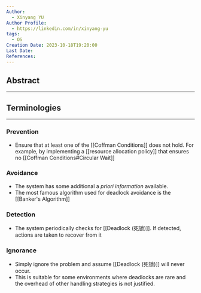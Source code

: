```yaml
---
Author:
  - Xinyang YU
Author Profile:
  - https://linkedin.com/in/xinyang-yu
tags:
  - OS
Creation Date: 2023-10-18T19:20:00
Last Date: 
References:
---
```

## Abstract
---



## Terminologies
---
### Prevention
- Ensure that at least one of the [[Coffman Conditions]] does not hold. For example, by implementing a [[resource allocation policy]] that ensures no [[Coffman Conditions#Circular Wait]]
### Avoidance 
- The system has some additional a *priori information* available.
- The most famous algorithm used for deadlock avoidance is the [[Banker's Algorithm]]

### Detection
- The system periodically checks for [[Deadlock (死锁)]]. If detected, actions are taken to recover from it

### Ignorance
- Simply ignore the problem and assume [[Deadlock (死锁)]] will never occur. 
- This is suitable for some environments where deadlocks are rare and the overhead of other handling strategies is not justified.